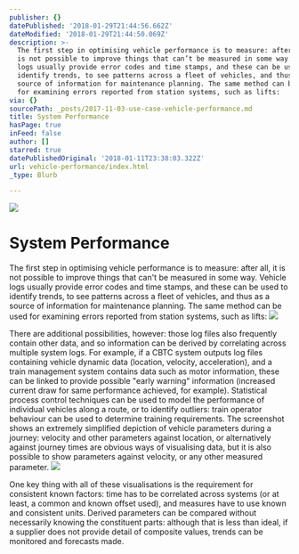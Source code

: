 ```yaml
---
publisher: {}
datePublished: '2018-01-29T21:44:56.662Z'
dateModified: '2018-01-29T21:44:50.069Z'
description: >-
  The first step in optimising vehicle performance is to measure: after all, it
  is not possible to improve things that can’t be measured in some way. Vehicle
  logs usually provide error codes and time stamps, and these can be used to
  identify trends, to see patterns across a fleet of vehicles, and thus as a
  source of information for maintenance planning. The same method can be used
  for examining errors reported from station systems, such as lifts:
via: {}
sourcePath: _posts/2017-11-03-use-case-vehicle-performance.md
title: System Performance
hasPage: true
inFeed: false
author: []
starred: true
datePublishedOriginal: '2018-01-11T23:38:03.322Z'
url: vehicle-performance/index.html
_type: Blurb

---
```

![](https://the-grid-user-content.s3-us-west-2.amazonaws.com/59bd6621-7be4-4284-9c99-ac4d4b72ab65.jpg)

# System Performance

The first step in optimising vehicle performance is to measure: after all, it is not possible to improve things that can't be measured in some way. Vehicle logs usually provide error codes and time stamps, and these can be used to identify trends, to see patterns across a fleet of vehicles, and thus as a source of information for maintenance planning. The same method can be used for examining errors reported from station systems, such as lifts:
![](https://the-grid-user-content.s3-us-west-2.amazonaws.com/9fdfbeba-836a-48e0-b3a8-1c10040a554e.jpg)

There are additional possibilities, however: those log files also frequently contain other data, and so information can be derived by correlating across multiple system logs. For example, if a CBTC system outputs log files containing vehicle dynamic data (location, velocity, acceleration), and a train management system contains data such as motor information, these can be linked to provide possible "early warning" information (increased current draw for same performance achieved, for example). Statistical process control techniques can be used to model the performance of individual vehicles along a route, or to identify outliers: train operator behaviour can be used to determine training requirements. The screenshot shows an extremely simplified depiction of vehicle parameters during a journey: velocity and other parameters against location, or alternatively against journey times are obvious ways of visualising data, but it is also possible to show parameters against velocity, or any other measured parameter.
![](https://the-grid-user-content.s3-us-west-2.amazonaws.com/36a314b6-e953-49ed-9f95-81c97111853b.jpg)

One key thing with all of these visualisations is the requirement for consistent known factors: time has to be correlated across systems (or at least, a common and known offset used), and measures have to use known and consistent units. Derived parameters can be compared without necessarily knowing the constituent parts: although that is less than ideal, if a supplier does not provide detail of composite values, trends can be monitored and forecasts made.